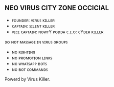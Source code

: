 ## NEO VIRUS CITY ZONE OCCICIAL

- ꜰᴏᴜɴᴅᴇʀ: ᴠɪʀᴜꜱ ᴋɪʟʟᴇʀ
- ᴄᴀᴩᴛᴀɪɴ: ꜱɪʟᴇɴᴛ ᴋɪʟʟᴇʀ
- ᴠɪᴄᴇ ᴄᴀᴩᴛᴀɪɴ: ɴᴏᴡᴛY ᴩᴏᴅᴅᴀ
ᴄ.ᴇ.ᴏ: ᴄYʙᴇʀ ᴋɪʟʟᴇʀ

ᴅᴏ ɴᴏᴛ ᴍᴀꜱꜱᴀɢᴇ ɪɴ ᴠɪʀᴜꜱ ɢʀᴏᴜᴩꜱ

- ɴᴏ ꜰɪɢʜᴛɪɴɢ
- ɴᴏ ᴩʀᴏᴍᴏᴛɪᴏɴ ʟɪɴᴋꜱ
- ɴᴏ ᴡʜᴀᴛꜱᴀᴩᴩ ʙᴏᴛꜱ
- ɴᴏ ʙᴏᴛ ᴄᴏᴍᴍᴀɴᴅꜱ

Powerd by Virus Killer.
